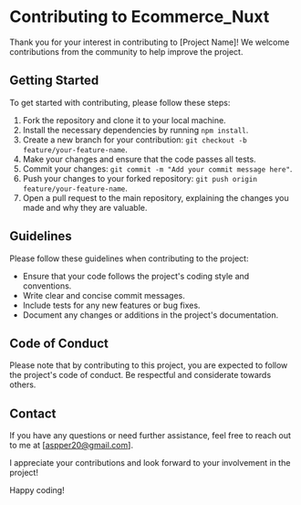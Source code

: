 # Contributing to Ecommerce_Nuxt

Thank you for your interest in contributing to [Project Name]! We welcome contributions from the community to help improve the project.

## Getting Started

To get started with contributing, please follow these steps:

1. Fork the repository and clone it to your local machine.
2. Install the necessary dependencies by running `npm install`.
3. Create a new branch for your contribution: `git checkout -b feature/your-feature-name`.
4. Make your changes and ensure that the code passes all tests.
5. Commit your changes: `git commit -m "Add your commit message here"`.
6. Push your changes to your forked repository: `git push origin feature/your-feature-name`.
7. Open a pull request to the main repository, explaining the changes you made and why they are valuable.

## Guidelines

Please follow these guidelines when contributing to the project:

- Ensure that your code follows the project's coding style and conventions.
- Write clear and concise commit messages.
- Include tests for any new features or bug fixes.
- Document any changes or additions in the project's documentation.

## Code of Conduct

Please note that by contributing to this project, you are expected to follow the project's code of conduct. Be respectful and considerate towards others.

## Contact

If you have any questions or need further assistance, feel free to reach out to me at [aspper20@gmail.com].

I appreciate your contributions and look forward to your involvement in the project!

Happy coding!